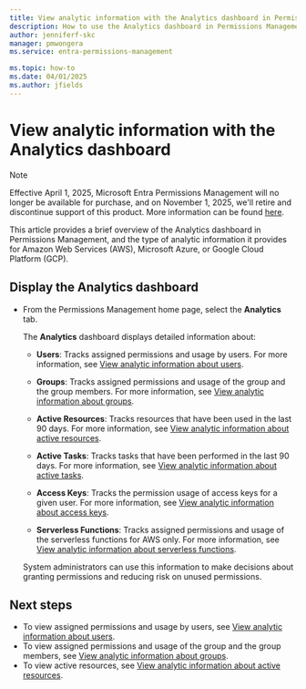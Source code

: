 ```yaml
---
title: View analytic information with the Analytics dashboard in Permissions Management
description: How to use the Analytics dashboard in Permissions Management to view details about users, groups, active resources, active tasks, access keys, and serverless functions.
author: jenniferf-skc
manager: pmwongera
ms.service: entra-permissions-management

ms.topic: how-to
ms.date: 04/01/2025
ms.author: jfields
---
```


# View analytic information with the Analytics dashboard

> [!NOTE]
> Effective April 1, 2025, Microsoft Entra Permissions Management will no longer be available for purchase, and on November 1, 2025, we'll retire and discontinue support of this product. More information can be found [here](https://aka.ms/MEPMretire).

This article provides a brief overview of the Analytics dashboard in Permissions Management, and the type of analytic information it provides for Amazon Web Services (AWS), Microsoft Azure, or Google Cloud Platform (GCP).

## Display the Analytics dashboard

- From the Permissions Management home page, select the **Analytics** tab.

    The **Analytics** dashboard displays detailed information about:

    - **Users**: Tracks assigned permissions and usage by users. For more information, see [View analytic information about users](usage-analytics-users.md).

    - **Groups**: Tracks assigned permissions and usage of the group and the group members.  For more information, see [View analytic information about groups](usage-analytics-groups.md).

    - **Active Resources**: Tracks resources that have been used in the last 90 days.  For more information, see [View analytic information about active resources](usage-analytics-active-resources.md).

    - **Active Tasks**: Tracks tasks that have been performed in the last 90 days.  For more information, see [View analytic information about active tasks](usage-analytics-active-tasks.md).

    - **Access Keys**: Tracks the permission usage of access keys for a given user.  For more information, see [View analytic information about access keys](usage-analytics-access-keys.md).

    - **Serverless Functions**: Tracks assigned permissions and usage of the serverless functions for AWS only.  For more information, see [View analytic information about serverless functions](usage-analytics-serverless-functions.md).

    System administrators can use this information to make decisions about granting permissions and reducing risk on unused permissions.



## Next steps

- To view assigned permissions and usage by users, see [View analytic information about users](usage-analytics-users.md).
- To view assigned permissions and usage of the group and the group members, see [View analytic information about groups](usage-analytics-groups.md).
- To view active resources, see [View analytic information about active resources](usage-analytics-active-resources.md).
